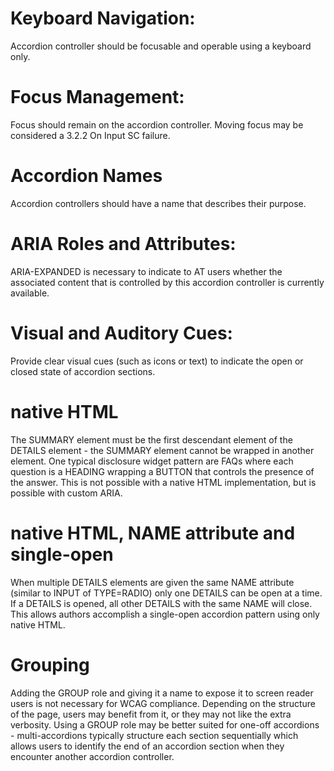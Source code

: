 # Keyboard Navigation:
Accordion controller should be focusable and operable using a keyboard only.
# Focus Management:
Focus should remain on the accordion controller. Moving focus may be considered a 3.2.2 On Input SC failure.
# Accordion Names
Accordion controllers should have a name that describes their purpose. 
# ARIA Roles and Attributes:
ARIA-EXPANDED is necessary to indicate to AT users whether the associated content that is controlled by this accordion controller is currently available.
# Visual and Auditory Cues:
Provide clear visual cues (such as icons or text) to indicate the open or closed state of accordion sections.
# native HTML
The SUMMARY element must be the first descendant element of the DETAILS element - the SUMMARY element cannot be wrapped in another element. One typical disclosure widget pattern are FAQs where each question is a HEADING wrapping a BUTTON that controls the presence of the answer. This is not possible with a native HTML implementation, but is possible with custom ARIA.
# native HTML, NAME attribute and single-open
When multiple DETAILS elements are given the same NAME attribute (similar to INPUT of TYPE=RADIO) only one DETAILS can be open at a time. If a DETAILS is opened, all other DETAILS with the same NAME will close. This allows authors accomplish a single-open accordion pattern using only native HTML.
# Grouping
Adding the GROUP role and giving it a name to expose it to screen reader users is not necessary for WCAG compliance. Depending on the structure of the page, users may benefit from it, or they may not like the extra verbosity. Using a GROUP role may be better suited for one-off accordions - multi-accordions typically structure each section sequentially which allows users to identify the end of an accordion section when they encounter another accordion controller.
